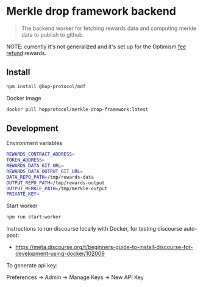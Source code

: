 # Merkle drop framework backend

> The backend worker for fetching rewards data and computing merkle data to publish to github.

NOTE: currently it's not generalized and it's set up for the Optimism [fee refund](https://github.com/hop-protocol/fee-refund) rewards.

## Install

```sh
npm install @hop-protocol/mdf
```

Docker image

```sh
docker pull hopprotocol/merkle-drop-framework:latest
```

## Development

Environment variables

```sh
REWARDS_CONTRACT_ADDRESS=
TOKEN_ADDRESS=
REWARDS_DATA_GIT_URL=
REWARDS_DATA_OUTPUT_GIT_URL=
DATA_REPO_PATH=/tmp/rewards-data
OUTPUT_REPO_PATH=/tmp/rewards-output
OUTPUT_MERKLE_PATH=/tmp/merkle-output
PRIVATE_KEY=
```

Start worker

```sh
npm run start:worker
```

Instructions to run discourse locally with Docker, for testing discourse auto-post:

- https://meta.discourse.org/t/beginners-guide-to-install-discourse-for-development-using-docker/102009


To generate api key:

Preferences -> Admin -> Manage Keys -> New API Key
